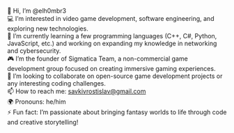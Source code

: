 👋 Hi, I’m @elh0mbr3  
💻 I’m interested in video game development, software engineering, and exploring new technologies.  
🚀 I’m currently learning a few programming languages (C++, C#, Python, JavaScript, etc.) and working on expanding my knowledge in networking and cybersecurity.  
🎮 I’m the founder of Sigmatica Team, a non-commercial game development group focused on creating immersive gaming experiences.  
🤝 I’m looking to collaborate on open-source game development projects or any interesting coding challenges.  
📫 How to reach me: [savkivrostislav@gmail.com](mailto:savkivrostislav@gmail.com)  
🌍 Pronouns: he/him  
⚡ Fun fact: I’m passionate about bringing fantasy worlds to life through code and creative storytelling!
